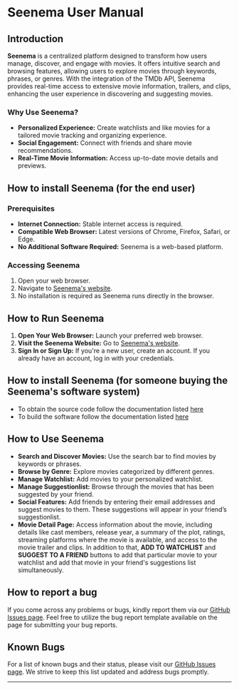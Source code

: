 # Seenema User Manual

## Introduction

**Seenema** is a centralized platform designed to transform how users manage, discover, and engage with movies. 
It offers intuitive search and browsing features, allowing users to explore movies through keywords, phrases, or genres.
With the integration of the TMDb API, Seenema provides real-time access to extensive movie information, trailers, 
and clips, enhancing the user experience in discovering and suggesting movies.

### Why Use Seenema?
- **Personalized Experience:** Create watchlists and like movies for a tailored movie tracking and organizing experience.
- **Social Engagement:** Connect with friends and share movie recommendations.
- **Real-Time Movie Information:** Access up-to-date movie details and previews.

## How to install Seenema (for the end user)

### Prerequisites
- **Internet Connection:** Stable internet access is required.
- **Compatible Web Browser:** Latest versions of Chrome, Firefox, Safari, or Edge.
- **No Additional Software Required:** Seenema is a web-based platform.

### Accessing Seenema
1. Open your web browser.
2. Navigate to [Seenema's website](https://seenema-one.vercel.app/signIn).
3. No installation is required as Seenema runs directly in the browser.

## How to Run Seenema

1. **Open Your Web Browser:** Launch your preferred web browser.
2. **Visit the Seenema Website:** Go to [Seenema's website](https://seenema-one.vercel.app/signIn).
3. **Sign In or Sign Up:** If you're a new user, create an account. If you already have an account, log in with your credentials.

## How to install Seenema (for someone buying the Seenema's software system)

* To obtain the source code follow the documentation listed [here](./DEVELOPMENT.md#how-to-obtain-the-source-code)
* To build the software follow the documentation listed [here](./DEVELOPMENT.md#how-to-build-the-software)
## How to Use Seenema

- **Search and Discover Movies:** Use the search bar to find movies by keywords or phrases.
- **Browse by Genre:** Explore movies categorized by different genres.
- **Manage Watchlist:** Add movies to your personalized watchlist.
- **Manage Suggestionlist:** Browse through the movies that has been suggested by your friend. 
- **Social Features:** Add friends by entering their email addresses and suggest movies to them. 
These suggestions will appear in your friend’s suggestionlist.
- **Movie Detail Page:** Access information about the movie, including details like cast members, release year, 
a summary of the plot, ratings, streaming platforms where the movie is available, and access to the movie trailer and clips.
In addition to that, **ADD TO WATCHLIST** and **SUGGEST TO A FRIEND** buttons to add that particular movie to your watchlist
and add that movie in your friend's suggestions list simultaneously.

## How to report a bug

If you come across any problems or bugs, kindly report them via our
[GitHub Issues page](https://github.com/leenapagdar/Seenema/issues). 
Feel free to utilize the bug report template available on the page for submitting your bug reports.

## Known Bugs

For a list of known bugs and their status, please visit our [GitHub Issues page](https://github.com/leenapagdar/Seenema/issues). We strive to keep this list updated and address bugs promptly.

---
